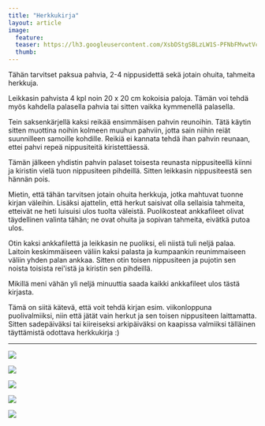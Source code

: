 ```yaml
---
title: "Herkkukirja"
layout: article
image:
  feature:
  teaser: https://lh3.googleusercontent.com/XsbDStgSBLzLW1S-PFNbFMvwtVcKxKyEvxyMLUDZnmU=w245
  thumb:
---
```


Tähän tarvitset paksua pahvia, 2-4 nippusidettä sekä jotain ohuita, tahmeita herkkuja.

Leikkasin pahvista 4 kpl noin 20 x 20 cm kokoisia paloja. Tämän voi tehdä myös kahdella palasella pahvia tai sitten vaikka kymmenellä palasella.

Tein saksenkärjellä kaksi reikää ensimmäisen pahvin reunoihin. Tätä käytin sitten muottina noihin kolmeen muuhun pahviin, jotta sain niihin reiät suunnilleen samoille kohdille. Reikiä ei kannata tehdä ihan pahvin reunaan, ettei pahvi repeä nippusiteitä kiristettäessä.

Tämän jälkeen yhdistin pahvin palaset toisesta reunasta nippusiteellä kiinni ja kiristin vielä tuon nippusiteen pihdeillä. Sitten leikkasin nippusiteestä sen hännän pois.

Mietin, että tähän tarvitsen jotain ohuita herkkuja, jotka mahtuvat tuonne kirjan väleihin. Lisäksi ajattelin, että herkut saisivat olla sellaisia tahmeita, etteivät ne heti luisuisi ulos tuolta väleistä. Puolikosteat ankkafileet olivat täydellinen valinta tähän; ne ovat ohuita ja sopivan tahmeita, eivätkä putoa ulos.

Otin kaksi ankkafilettä ja leikkasin ne puoliksi, eli niistä tuli neljä palaa. Laitoin keskimmäiseen väliin kaksi palasta ja kumpaankin reunimmaiseen väliin yhden palan ankkaa. Sitten otin toisen nippusiteen ja pujotin sen noista toisista rei'istä ja kiristin sen pihdeillä.

Mikillä meni vähän yli neljä minuuttia saada kaikki ankkafileet ulos tästä kirjasta.

Tämä on siitä kätevä, että voit tehdä kirjan esim. viikonloppuna puolivalmiiksi, niin että jätät vain herkut ja sen toisen nippusiteen laittamatta. Sitten sadepäiväksi tai kiireiseksi arkipäiväksi on kaapissa valmiiksi tälläinen täyttämistä odottava herkkukirja :)

---

[![](https://lh3.googleusercontent.com/Wmir94u_snVxlkIy3pGNlzCgWSUkOis1yUxCYt378S8=w800)](https://lh3.googleusercontent.com/Wmir94u_snVxlkIy3pGNlzCgWSUkOis1yUxCYt378S8=s0)

[![](https://lh3.googleusercontent.com/0_1y2x3d7RMJ_ql8Ju-xwOls8TJW68LM8A9hgSOyTZo=w800)](https://lh3.googleusercontent.com/0_1y2x3d7RMJ_ql8Ju-xwOls8TJW68LM8A9hgSOyTZo=s0)

[![](https://lh3.googleusercontent.com/bM5w8TscdDQVDzhdGlAiUZqoEEY6zX6NYpakv8DVAu0=w800)](https://lh3.googleusercontent.com/bM5w8TscdDQVDzhdGlAiUZqoEEY6zX6NYpakv8DVAu0=s0)

[![](https://lh3.googleusercontent.com/xJDI2pSWgpne1q4pAXVEuBk2MoPq2DBw2OtYxp7zr40=w800)](https://lh3.googleusercontent.com/xJDI2pSWgpne1q4pAXVEuBk2MoPq2DBw2OtYxp7zr40=s0)

[![](https://lh3.googleusercontent.com/W7fmB87KqwAiHQ-japZRDZoaL8xB_bDfyys9g7knttw=w800)](https://lh3.googleusercontent.com/W7fmB87KqwAiHQ-japZRDZoaL8xB_bDfyys9g7knttw=s0)
